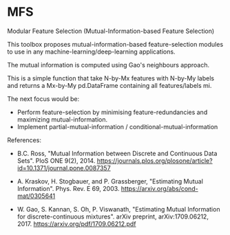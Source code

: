 # MFS
Modular Feature Selection (Mutual-Information-based Feature Selection)

This toolbox proposes mutual-information-based feature-selection modules to use in any machine-learning/deep-learning applications. 

The mutual information is computed using Gao's neighbours approach. 

This is a simple function that take N-by-Mx features with N-by-My labels and returns a Mx-by-My pd.DataFrame containing all features/labels mi. 

The next focus would be: 
- Perform feature-selection by minimising feature-redundancies and maximizing mutual-information.
- Implement partial-mutual-information / conditional-mutual-information


References: 

- B.C. Ross, "Mutual Information between Discrete and Continuous Data Sets". PloS ONE 9(2), 2014. 
	https://journals.plos.org/plosone/article?id=10.1371/journal.pone.0087357
	
- A. Kraskov, H. Stogbauer, and P. Grassberger, "Estimating Mutual Information". Phys. Rev. E 69, 2003. 
	https://arxiv.org/abs/cond-mat/0305641
	
- W. Gao, S. Kannan, S. Oh, P. Viswanath, "Estimating Mutual Information for discrete-continuous mixtures". arXiv preprint, arXiv:1709.06212, 2017.
	https://arxiv.org/pdf/1709.06212.pdf
